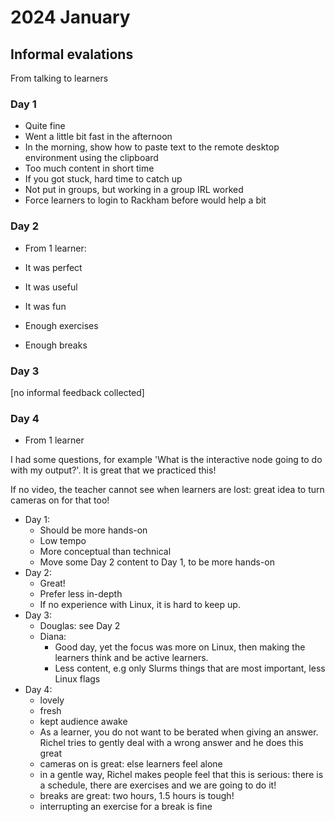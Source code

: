 # 2024 January

## Informal evalations

From talking to learners

### Day 1

- Quite fine
- Went a little bit fast in the afternoon
- In the morning, show how to paste text
  to the remote desktop environment using the clipboard
- Too much content in short time
- If you got stuck, hard time to catch up
- Not put in groups, but working in a group IRL worked
- Force learners to login to Rackham before would help a bit

### Day 2

- From 1 learner:

- It was perfect
- It was useful
- It was fun
- Enough exercises
- Enough breaks

### Day 3

[no informal feedback collected]

### Day 4

- From 1 learner

I had some questions, for example 'What is the interactive node
going to do with my output?'. It is great that we practiced this!

If no video, the teacher cannot see when learners are lost:
great idea to turn cameras on for that too!

- Day 1:
    - Should be more hands-on
    - Low tempo
    - More conceptual than technical
    - Move some Day 2 content to Day 1, to be more hands-on
- Day 2:
    - Great!
    - Prefer less in-depth
    - If no experience with Linux, it is hard to keep up.
- Day 3:
    - Douglas: see Day 2
    - Diana:
        - Good day, yet the focus was more on Linux,
          then making the learners think and be active learners.
        - Less content, e.g only Slurms things that are most important,
          less Linux flags
- Day 4:
    - lovely
    - fresh
    - kept audience awake
    - As a learner, you do not want to be berated when giving an answer.
      Richel tries to gently deal with a wrong answer and he does this great
    - cameras on is great: else learners feel alone
    - in a gentle way, Richel makes people feel that this is serious:
      there is a schedule, there are exercises and we are going to do it!
    - breaks are great: two hours, 1.5 hours is tough!
    - interrupting an exercise for a break is fine
